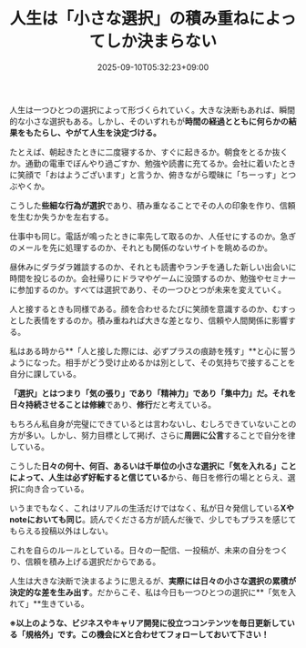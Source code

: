 ﻿---
title: "人生は「小さな選択」の積み重ねによってしか決まらない"
date: 2025-09-10T05:32:23+09:00
draft: false
---

人生は一つひとつの選択によって形づくられていく。大きな決断もあれば、瞬間的な小さな選択もある。しかし、そのいずれもが**時間の経過とともに何らかの結果をもたらし、やがて人生を決定づける。**

たとえば、朝起きたときに二度寝するか、すぐに起きるか。朝食をとるか抜くか。通勤の電車でぼんやり過ごすか、勉強や読書に充てるか。会社に着いたときに笑顔で「おはようございます」と言うか、俯きながら曖昧に「ちーっす」とつぶやくか。

こうした**些細な行為が選択**であり、積み重なることでその人の印象を作り、信頼を生むか失うかを左右する。

仕事中も同じ。電話が鳴ったときに率先して取るのか、人任せにするのか。急ぎのメールを先に処理するのか、それとも関係のないサイトを眺めるのか。

昼休みにダラダラ雑談するのか、それとも読書やランチを通した新しい出会いに時間を投じるのか。会社帰りにドラマやゲームに没頭するのか、勉強やセミナーに参加するのか。すべては選択であり、その一つひとつが未来を変えていく。

人と接するときも同様である。顔を合わせるたびに笑顔を意識するのか、むすっとした表情をするのか。積み重ねれば大きな差となり、信頼や人間関係に影響する。

私はある時から**「人と接した際には、必ずプラスの痕跡を残す」**と心に誓うようになった。相手がどう受け止めるかは別として、その気持ちで接することを自分に課している。

**「選択」とはつまり「気の張り」であり「精神力」であり「集中力」**だ。それを日々持続させることは**修練**であり、**修行**だと考えている。

もちろん私自身が完璧にできているとは言わないし、むしろできていないことの方が多い。しかし、努力目標として掲げ、さらに**周囲に公言**することで自分を律している。

こうした**日々の何十、何百、あるいは千単位の小さな選択に「気を入れる」ことによって、人生は必ず好転すると信じている**から、毎日を修行の場ととらえ、選択に向き合っている。

いうまでもなく、これはリアルの生活だけではなく、私が日々発信している**Xやnoteにおいても同じ**。読んでくださる方が読んだ後で、少しでもプラスを感じてもらえる投稿以外はしない。

これを自らのルールとしている。日々の一配信、一投稿が、未来の自分をつくり、信頼を積み上げる選択だからである。

人生は大きな決断で決まるように思えるが、**実際には日々の小さな選択の累積が決定的な差を生み出す**。だからこそ、私は今日も一つひとつの選択に**「気を入れて」**生きている。



**※以上のような、ビジネスやキャリア開発に役立つコンテンツを毎日更新している「規格外」です。この機会にXと合わせてフォローしておいて下さい！**